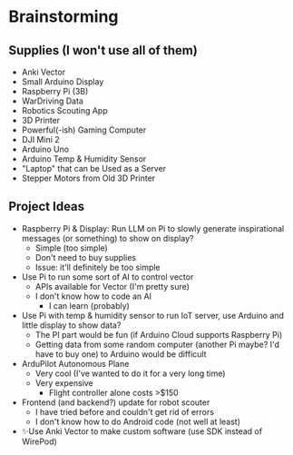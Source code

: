 # Brainstorming
## Supplies (I won't use all of them)
* Anki Vector
* Small Arduino Display
* Raspberry Pi (3B)
* WarDriving Data
* Robotics Scouting App
* 3D Printer
* Powerful(-ish) Gaming Computer
* DJI Mini 2
* Arduino Uno
* Arduino Temp & Humidity Sensor
* "Laptop" that can be Used as a Server
* Stepper Motors from Old 3D Printer
## Project Ideas
* Raspberry Pi & Display: Run LLM on Pi to slowly generate inspirational messages (or something) to show on display?
	* Simple (too simple)
	* Don't need to buy supplies
	* Issue: it'll definitely be too simple
* Use Pi to run some sort of AI to control vector
	* APIs available for Vector (I'm pretty sure)
	* I don't know how to code an AI
		* I can learn (probably)
* Use Pi with temp & humidity sensor to run IoT server, use Arduino and little display to show data?
	* The PI part would be fun (if Arduino Cloud supports Raspberry Pi)
	* Getting data from some random computer (another Pi maybe? I'd have to buy one) to Arduino would be difficult
* ArduPilot Autonomous Plane
  * Very cool (I've wanted to do it for a very long time)
  * Very expensive
    * Flight controller alone costs >$150
* Frontend (and backend?) update for robot scouter
	* I have tried before and couldn't get rid of errors
    * I don't know how to do Android code (not well at least)
* ✨Use Anki Vector to make custom software (use SDK instead of WirePod)
